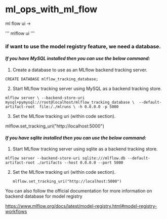 # ml_ops_with_ml_flow


ml flow ui -> 

'''
mlflow ui
'''


### if want to use the model registry feature, we need a database.

#### _If you have MySQL installed then you can use the below command:_

1. Create a database to use as an MLflow backend tracking server.

`CREATE DATABASE mlflow_tracking_database;`

2. Start MLflow tracking server using MySQL as a backend tracking store.

`mlflow server \
   --backend-store-uri  mysql+pymysql://root@localhost/mlflow_tracking_database \ 
   --default-artifact-root  file:/./mlruns \
   -h 0.0.0.0 -p 5000`


3. Set the MLflow tracking uri (within code section).

  mlflow.set_tracking_uri("http://localhost:5000")

#### _If you have sqlite installed then you can use the below command:_

1. Start MLflow tracking server using sqlite as a backend tracking store.

`mlflow server --backend-store-uri sqlite:///mlflow.db --default-artifact-root ./artifacts --host 0.0.0.0 --port 5000`


2. Set the MLflow tracking uri (within code section).
    
    `mlflow.set_tracking_uri("http://localhost:5000")`


You can also follow the official documentation for more information on backend database for model registry

https://www.mlflow.org/docs/latest/model-registry.html#model-registry-workflows